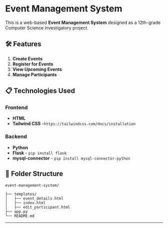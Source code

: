 # Event Management System

This is a web-based **Event Management System** designed as a 12th-grade Computer Science investigatory project.

## 🛠️ Features
1. **Create Events**
2. **Register for Events**
3. **View Upcoming Events**
4. **Manage Participants**

## 📋 Technologies Used
### Frontend
- **HTML**
- **Tailwind CSS** -```https://tailwindcss.com/docs/installation```

### Backend
- **Python** 
- **Flask** - ```pip install flask```
- **mysql-connector** - ```pip install mysql-connector-python```

## 🌟 Folder Structure
```
event-management-system/

├── templates/
│   ├── event_details.html        
│   ├── index.html         
│   ├── edit_participant.html           
├── app.py                   
└── README.md               
```
---
